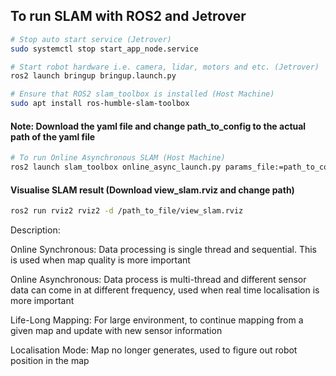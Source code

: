 ## To run SLAM with ROS2 and Jetrover 
```bash
# Stop auto start service (Jetrover)
sudo systemctl stop start_app_node.service
```

```bash
# Start robot hardware i.e. camera, lidar, motors and etc. (Jetrover) 
ros2 launch bringup bringup.launch.py
```

```bash
# Ensure that ROS2 slam_toolbox is installed (Host Machine) 
sudo apt install ros-humble-slam-toolbox 
```

#### Note: Download the yaml file and change path_to_config to the actual path of the yaml file
```bash
# To run Online Asynchronous SLAM (Host Machine) 
ros2 launch slam_toolbox online_async_launch.py params_file:=path_to_config/mapper_params_online_async.yaml
```

#### Visualise SLAM result (Download view_slam.rviz and change path)
```bash
ros2 run rviz2 rviz2 -d /path_to_file/view_slam.rviz
```



Description: 

Online Synchronous: Data processing is single thread and sequential. This is used when map quality is more important

Online Asynchronous: Data process is multi-thread and different sensor data can come in at different frequency, used when real time localisation is more important  

Life-Long Mapping: For large environment, to continue mapping from a given map and update with new sensor information

Localisation Mode: Map no longer generates, used to figure out robot position in the map


